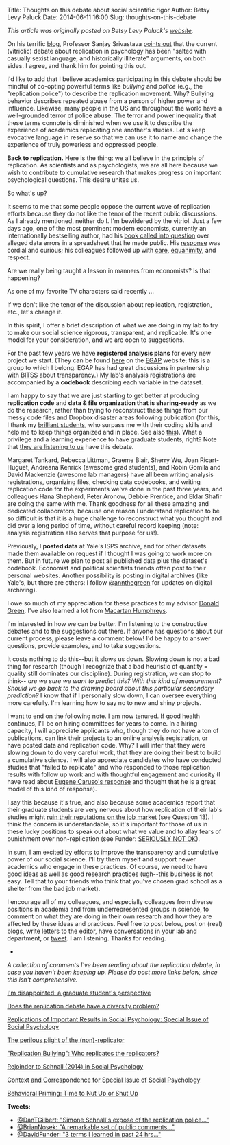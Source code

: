 Title: Thoughts on this debate about social scientific rigor
Author: Betsy Levy Paluck
Date: 2014-06-11 16:00
Slug: thoughts-on-this-debate

_This article was originally posted on Betsy Levy Paluck's [website](http://www.betsylevypaluck.com/blog/2014/5/25/what-i-stand-for-in-this-discussion-about-scientific-rigor)._

On his terrific [blog](http://hardsci.wordpress.com/), Professor Sanjay Srivastava [points out](http://hardsci.wordpress.com/2014/05/25/does-the-replication-debate-have-a-diversity-problem/) that the current (vitriolic) debate about replication in psychology has been "salted with casually sexist language, and historically illiterate" arguments, on both sides. I agree, and thank him for pointing this out.  

I'd like to add that I believe academics participating in this debate should be mindful of co-opting powerful terms like _bullying_ and _police_ (e.g., the "replication police") to describe the replication movement. Why? Bullying behavior describes repeated abuse from a person of higher power and influence. Likewise, many people in the US and throughout the world have a well-grounded terror of police abuse. The terror and power inequality that these terms connote is diminished when we use it to describe the experience of academics replicating one another's studies. Let's keep evocative language in reserve so that we can use it to name and change the experience of truly powerless and oppressed people.   

__Back to replication.__ Here is the thing: we all believe in the principle of replication. As scientists and as psychologists, we are all here because we wish to contribute to cumulative research that makes progress on important psychological questions. This desire unites us.

So what's up?  

It seems to me that some people oppose the current wave of replication efforts because they do not like the tenor of the recent public discussions. As I already mentioned, neither do I. I'm bewildered by the vitriol. Just a few days ago, one of the most prominent modern economists, currently an internationally bestselling author, had his [book called into question](http://www.ft.com/cms/s/2/e1f343ca-e281-11e3-89fd-00144feabdc0.html#axzz32mFmDac2) over alleged data errors in a spreadsheet that he made public. His [response](http://blogs.ft.com/money-supply/2014/05/23/piketty-response-to-ft-data-concerns/?Authorised=false) was cordial and curious; his colleagues followed up with [care](http://www.nytimes.com/2014/05/25/upshot/a-new-critique-of-piketty-has-its-own-shortcomings.html?_r=0), [equanimity](http://www.nytimes.com/2014/05/24/upshot/did-piketty-get-his-math-wrong.html?smid=tw-upshotnyt), and respect.   

Are we really being taught a lesson in manners from economists? Is that happening?  

As one of my favorite TV characters said recently ...  

If we don't like the tenor of the discussion about replication, registration, etc., let's change it.  

In this spirit, I offer a brief description of what we are doing in my lab to try to make our social science rigorous, transparent, and replicable. It's one model for your consideration, and we are open to suggestions.  

For the past few years we have __registered analysis plans__ for every new project we start. (They can be found [here](http://e-gap.org/design-registration/registered-designs/) on the [EGAP](http://e-gap.org/) website; this is a group to which I belong. EGAP has had great discussions in partnership with [BITSS](http://cega.berkeley.edu/programs/BITSS/) about transparency.) My lab's analysis registrations are accompanied by a __codebook__ describing each variable in the dataset.  

I am happy to say that we are just starting to get better at producing __replication code__ and __data & file organization that is sharing-ready__ as we do the research, rather than trying to reconstruct these things from our messy code files and Dropbox disaster areas following publication (for this, I thank my [brilliant students](http://www.betsylevypaluck.com/collaborators/), who surpass me with their coding skills and help me to keep things organized and in place. See also [this](http://faculty.chicagobooth.edu/matthew.gentzkow/research/CodeAndData.pdf)). What a privilege and a learning experience to have graduate students, right? Note that [they are listening to us](http://personxsituation.wordpress.com/2014/05/25/im-disappointed-a-graduate-students-perspective/) have this debate.  

Margaret Tankard, Rebecca Littman, Graeme Blair, Sherry Wu, Joan Ricart-Huguet, Andreana Kenrick (awesome grad students), and Robin Gomila and David Mackenzie (awesome lab managers) have all been writing analysis registrations, organizing files, checking data codebooks, and writing replication code for the experiments we've done in the past three years, and colleagues Hana Shepherd, Peter Aronow, Debbie Prentice, and Eldar Shafir are doing the same with me. Thank goodness for all these amazing and dedicated collaborators, because one reason I understand replication to be so difficult is that it is a huge challenge to reconstruct what you thought and did over a long period of time, without careful record keeping (note: analysis registration also serves that purpose for us!).  

Previously, I __posted data__ at Yale's ISPS archive, and for other datasets made them available on request if I thought I was going to work more on them. But in future we plan to post all published data plus the dataset's codebook. Economist and political scientists friends often post to their personal websites. Another possibility is posting in digital archives (like Yale's, but there are others: I follow @[annthegreen](https://twitter.com/annthegreen) for updates on digital archiving).  

I owe so much of my appreciation for these practices to my advisor [Donald Green](https://sites.google.com/site/donaldpgreen/). I've also learned a lot from [Macartan Humphreys](http://www.columbia.edu/~mh2245/).  

I'm interested in how we can be better. I'm listening to the constructive debates and to the suggestions out there. If anyone has questions about our current process, please leave a comment below! I'd be happy to answer questions, provide examples, and to take suggestions. 

It costs nothing to do this--but it slows us down. Slowing down is not a bad thing for research (though I recognize that a bad heuristic of quantity = quality still dominates our discipline). During registration, we can stop to think-- _are we sure we want to predict this? With this kind of measurement? Should we go back to the drawing board about this particular secondary prediction?_ I know that if I personally slow down, I can oversee everything more carefully. I'm learning how to say no to new and shiny projects. 

I want to end on the following note. I am now tenured. If good health continues, I'll be on hiring committees for years to come. In a hiring capacity, I will appreciate applicants who, though they do not have a ton of publications, can link their projects to an online analysis registration, or have posted data and replication code. Why? I will infer that they were slowing down to do very careful work, that they are doing their best to build a cumulative science. I will also appreciate candidates who have conducted studies that "failed to replicate" and who responded to those replication results with follow up work and with thoughtful engagement and curiosity (I have read about [Eugene Caruso's response](http://www.talyarkoni.org/blog/2013/12/27/what-we-can-and-cant-learn-from-the-many-labs-replication-project/) and thought that he is a great model of this kind of response).

I say this because it's true, and also because some academics report that their graduate students are very nervous about how replication of their lab's studies might [ruin their reputations on the job market](http://www.spspblog.org/simone-schnall-on-her-experience-with-a-registered-replication-project/) (see Question 13). I think the concern is understandable, so it's important for those of us in these lucky positions to speak out about what we value and to allay fears of punishment over non-replication (see Funder: [SERIOUSLY NOT OK](http://funderstorms.wordpress.com/2012/10/31/the-perilous-plight-of-the-non-replicator/)). 

In sum, I am excited by efforts to improve the transparency and cumulative power of our social science. I'll try them myself and support newer academics who engage in these practices. Of course, we need to have good ideas as well as good research practices (ugh--this business is not easy. Tell that to your friends who think that you've chosen grad school as a shelter from the bad job market). 

I encourage all of my colleagues, and especially colleagues from diverse positions in academia and from underrepresented groups in science, to comment on what they are doing in their own research and how they are affected by these ideas and practices. Feel free to post below, post on (real) blogs, write letters to the editor, have conversations in your lab and department, or [tweet](https://twitter.com/betsylevyp). I am listening. Thanks for reading.

*

_A collection of comments I've been reading about the replication debate, in case you haven't been keeping up. Please do post more links below, since this isn't comprehensive._

[I'm disappointed: a graduate student's perspective](http://personxsituation.wordpress.com/2014/05/25/im-disappointed-a-graduate-students-perspective/)

[Does the replication debate have a diversity problem?](http://hardsci.wordpress.com/2014/05/25/does-the-replication-debate-have-a-diversity-problem/)

[Replications of Important Results in Social Psychology: Special Issue of Social Psychology](https://osf.io/98tkv/)

[The perilous plight of the (non)-replicator](http://funderstorms.wordpress.com/2012/10/31/the-perilous-plight-of-the-non-replicator/)

["Replication Bullying": Who replicates the replicators?](http://politicalsciencereplication.wordpress.com/2014/05/25/replication-bullying-who-replicates-the-replicators/)

[Rejoinder to Schnall (2014) in Social Psychology](http://davidjjohnson.wordpress.com/2014/05/25/rejoinder-to-schnall-2014/)

[Context and Correspondence for Special Issue of Social Psychology](https://docs.google.com/document/d/1ew7X0RaClU5_Ev4Ns3Uyn0I7PmjzP_Z1wKlnza_3Fe0/edit)

[Behavioral Priming: Time to Nut Up or Shut Up](http://osc.centerforopenscience.org/2014/03/26/behavioral-priming/)

__Tweets:__

+  [@DanTGilbert: "Simone Schnall's expose of the replication police..."](https://twitter.com/DanTGilbert/status/470436673697095680)
+  [@BrianNosek: "A remarkable set of public comments..."](https://twitter.com/BrianNosek/status/470563826274807808)
+  [@DavidFunder: "3 terms I learned in past 24 hrs..."](https://twitter.com/DavidFunder/status/470316176627613696)
